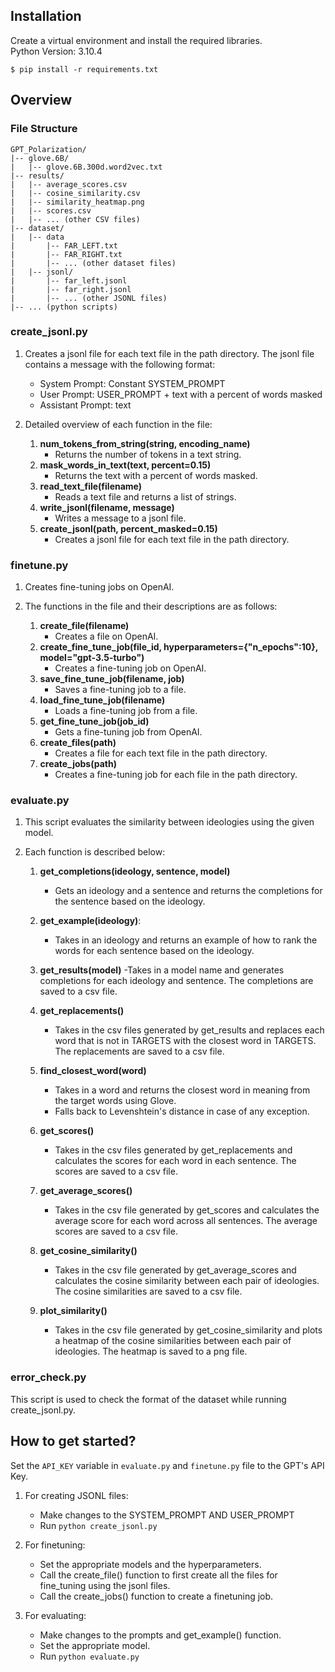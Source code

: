 ## Installation

Create a virtual environment and install the required libraries. \
Python Version: 3.10.4
```
$ pip install -r requirements.txt
```


## Overview

### File Structure
```
GPT_Polarization/
|-- glove.6B/
|   |-- glove.6B.300d.word2vec.txt
|-- results/
|   |-- average_scores.csv
|   |-- cosine_similarity.csv
|   |-- similarity_heatmap.png
|   |-- scores.csv
|   |-- ... (other CSV files)
|-- dataset/
|   |-- data
|       |-- FAR_LEFT.txt
|       |-- FAR_RIGHT.txt
|       |-- ... (other dataset files)
|   |-- jsonl/
|       |-- far_left.jsonl
|       |-- far_right.jsonl
|       |-- ... (other JSONL files)
|-- ... (python scripts)

```

### **create_jsonl.py**

1. Creates a jsonl file for each text file in the path directory. The jsonl file contains a message with the following format:
    - System Prompt: Constant SYSTEM_PROMPT
    - User Prompt: USER_PROMPT + text with a percent of words masked
    - Assistant Prompt: text

2. Detailed overview of each function in the file:
    1. **num_tokens_from_string(string, encoding_name)**
        - Returns the number of tokens in a text string.
    2. **mask_words_in_text(text, percent=0.15)**
        - Returns the text with a percent of words masked.
    3. **read_text_file(filename)**
        - Reads a text file and returns a list of strings.
    4. **write_jsonl(filename, message)**
        - Writes a message to a jsonl file.
    5. **create_jsonl(path, percent_masked=0.15)**
        - Creates a jsonl file for each text file in the path directory.
### **finetune.py**

1. Creates fine-tuning jobs on OpenAI.

2. The functions in the file and their descriptions are as follows:
    1. **create_file(filename)**
        - Creates a file on OpenAI.
    2. **create_fine_tune_job(file_id, hyperparameters={"n_epochs":10}, model="gpt-3.5-turbo")**
        - Creates a fine-tuning job on OpenAI.
    3. **save_fine_tune_job(filename, job)**      
        - Saves a fine-tuning job to a file.
    4. **load_fine_tune_job(filename)**
        - Loads a fine-tuning job from a file.
    5. **get_fine_tune_job(job_id)**
        - Gets a fine-tuning job from OpenAI.
    6. **create_files(path)**
        - Creates a file for each text file in the path directory.
    7. **create_jobs(path)**
        - Creates a fine-tuning job for each file in the path directory.

### **evaluate.py**

1. This script evaluates the similarity between ideologies using the given model.

2. Each function is described below:
    1. **get_completions(ideology, sentence, model)**
        - Gets an ideology and a sentence and returns the completions for the sentence based on the ideology.
    2. **get_example(ideology)**: 
        - Takes in an ideology and returns an example of how to rank the words for each sentence based on the ideology.
    3. **get_results(model)**
        -Takes in a model name and generates completions for each ideology and sentence. The completions are saved to a csv file.
    4. **get_replacements()**
        - Takes in the csv files generated by get_results and replaces each word that is not in TARGETS with the closest word in TARGETS. The replacements are saved to a csv file.
    5. **find_closest_word(word)**
        - Takes in a word and returns the closest word in meaning from the target words using Glove. 
        - Falls back to Levenshtein's distance in case of any exception.

    6. **get_scores()** 
        - Takes in the csv files generated by get_replacements and calculates the scores for each word in each sentence. The scores are saved to a csv file.
    6. **get_average_scores()** 
        - Takes in the csv file generated by get_scores and calculates the average score for each word across all sentences. The average scores are saved to a csv file.
    7. **get_cosine_similarity()** 
        - Takes in the csv file generated by get_average_scores and calculates the cosine similarity between each pair of ideologies. The cosine similarities are saved to a csv file.
    8. **plot_similarity()** 
        - Takes in the csv file generated by get_cosine_similarity and plots a heatmap of the cosine similarities between each pair of ideologies. The heatmap is saved to a png file.

### **error_check.py**
This script is used to check the format of the dataset while running create_jsonl.py.



## How to get started?

Set the ```API_KEY``` variable in ```evaluate.py``` and ```finetune.py``` file to the GPT's API Key.

1. For creating JSONL files:
    - Make changes to the SYSTEM_PROMPT AND USER_PROMPT
    - Run ```python create_jsonl.py```

2. For finetuning: 

    - Set the appropriate models and the hyperparameters.
    - Call the create_file() function to first create all the files for fine_tuning using the jsonl files.
    - Call the create_jobs() function to create a finetuning job.

3. For evaluating: 
    - Make changes to the prompts and get_example() function.
    - Set the appropriate model.
    - Run ```python evaluate.py```

